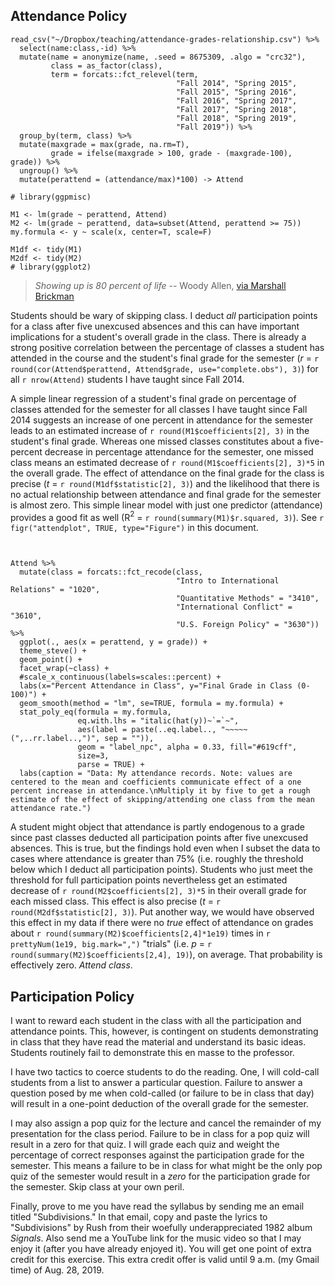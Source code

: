 ## Attendance Policy

```{r, include=FALSE}
read_csv("~/Dropbox/teaching/attendance-grades-relationship.csv") %>%
  select(name:class,-id) %>%
  mutate(name = anonymize(name, .seed = 8675309, .algo = "crc32"),
         class = as_factor(class),
         term = forcats::fct_relevel(term,
                                     "Fall 2014", "Spring 2015",
                                     "Fall 2015", "Spring 2016",
                                     "Fall 2016", "Spring 2017",
                                     "Fall 2017", "Spring 2018",
                                     "Fall 2018", "Spring 2019",
                                     "Fall 2019")) %>%
  group_by(term, class) %>%
  mutate(maxgrade = max(grade, na.rm=T),
         grade = ifelse(maxgrade > 100, grade - (maxgrade-100), grade)) %>%
  ungroup() %>%
  mutate(perattend = (attendance/max)*100) -> Attend

# library(ggpmisc)

M1 <- lm(grade ~ perattend, Attend)
M2 <- lm(grade ~ perattend, data=subset(Attend, perattend >= 75))
my.formula <- y ~ scale(x, center=T, scale=F)

M1df <- tidy(M1)
M2df <- tidy(M2)
# library(ggplot2)

```

> *Showing up is 80 percent of life* -- Woody Allen, [via Marshall Brickman](http://quoteinvestigator.com/2013/06/10/showing-up/#note-6553-1)

Students should be wary of skipping class. I deduct *all* participation points for a class after five unexcused absences and this can have important implications for a student's overall grade in the class. There is already a strong positive correlation between the percentage of classes a student has attended in the course and the student's final grade for the semester (*r* = `r round(cor(Attend$perattend, Attend$grade, use="complete.obs"), 3)`) for all `r nrow(Attend)` students I have taught since Fall 2014.

A simple linear regression of a student's final grade on percentage of classes attended for the semester for all classes I have taught since Fall 2014 suggests an increase of one percent in attendance for the semester leads to an estimated increase of `r round(M1$coefficients[2], 3)` in the student's final grade. Whereas one missed classes constitutes about a five-percent decrease in percentage attendance for the semester, one missed class means an estimated decrease of `r round(M1$coefficients[2], 3)*5` in the overall grade. The effect of attendance on the final grade for the class is precise (*t* = `r round(M1df$statistic[2], 3)`) and the likelihood that there is no actual relationship between attendance and final grade for the semester is almost zero. This simple linear model with just one predictor (attendance) provides a good fit as well (R$^2$ = `r round(summary(M1)$r.squared, 3)`). See `r figr("attendplot", TRUE, type="Figure")` in this document.

```{r attendplot, echo = FALSE, results="asis", cache=FALSE, fig.cap="The Relationship between Class Attendance and Final Grade, by Class Type", fig.height=7, fig.width=13, fig.pos="H"}


Attend %>%
  mutate(class = forcats::fct_recode(class,
                                     "Intro to International Relations" = "1020",
                                     "Quantitative Methods" = "3410",
                                     "International Conflict" = "3610",
                                     "U.S. Foreign Policy" = "3630")) %>%
  ggplot(., aes(x = perattend, y = grade)) +
  theme_steve() +
  geom_point() +
  facet_wrap(~class) +
  #scale_x_continuous(labels=scales::percent) +
  labs(x="Percent Attendance in Class", y="Final Grade in Class (0-100)") +
  geom_smooth(method = "lm", se=TRUE, formula = my.formula) +
  stat_poly_eq(formula = my.formula,
               eq.with.lhs = "italic(hat(y))~`=`~",
               aes(label = paste(..eq.label.., "~~~~~(",..rr.label..,")", sep = "")),
               geom = "label_npc", alpha = 0.33, fill="#619cff",
               size=3,
               parse = TRUE) +
  labs(caption = "Data: My attendance records. Note: values are centered to the mean and coefficients communicate effect of a one percent increase in attendance.\nMultiply it by five to get a rough estimate of the effect of skipping/attending one class from the mean attendance rate.")

```



A student might object that attendance is partly endogenous to a grade since past classes deducted all participation points after five unexcused absences. This is true, but the findings hold even when I subset the data to cases where attendance is greater than 75% (i.e. roughly the threshold below which I deduct all participation points). Students who just meet the threshold for full participation points nevertheless get an estimated decrease of `r round(M2$coefficients[2], 3)*5` in their overall grade for each missed class. This effect is also precise (*t* = `r round(M2df$statistic[2], 3)`). Put another way, we would have observed this effect in my data if there were no *true* effect of attendance on grades about `r round(summary(M2)$coefficients[2,4]*1e19)` times in `r prettyNum(1e19, big.mark=",")` "trials" (i.e. *p* = `r round(summary(M2)$coefficients[2,4], 19)`), on average. That probability is effectively zero. *Attend class*.

## Participation Policy

I want to reward each student in the class with all the participation and attendance points. This, however, is contingent on students demonstrating in class that they have read the material and understand its basic ideas. Students routinely fail to demonstrate this en masse to the professor.

I have two tactics to coerce students to do the reading. One, I will cold-call students from a list to answer a particular question. Failure to answer a question posed by me when cold-called (or failure to be in class that day) will result in a one-point deduction of the overall grade for the semester.

I may also assign a pop quiz for the lecture and cancel the remainder of my presentation for the class period. Failure to be in class for a pop quiz will result in a zero for that quiz. I will grade each quiz and weight the percentage of correct responses against the participation grade for the semester. This means a failure to be in class for what might be the only pop quiz of the semester would result in a *zero* for the participation grade for the semester. Skip class at your own peril.

Finally, prove to me you have read the syllabus by sending me an email titled "Subdivisions." In that email, copy and paste the lyrics to "Subdivisions" by Rush from their woefully underappreciated 1982 album *Signals*. Also send me a YouTube link for the music video so that I may enjoy it (after you have already enjoyed it). You will get one point of extra credit for this exercise. This extra credit offer is valid until 9 a.m. (my Gmail time) of Aug. 28, 2019.
